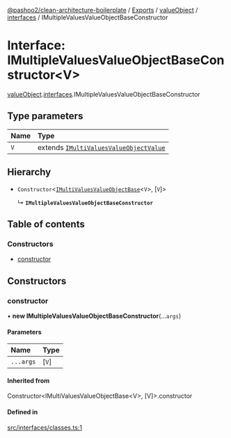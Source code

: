 [@pashoo2/clean-architecture-boilerplate](../README.md) / [Exports](../modules.md) / [valueObject](../modules/valueobject.md) / [interfaces](../modules/valueobject.interfaces.md) / IMultipleValuesValueObjectBaseConstructor

# Interface: IMultipleValuesValueObjectBaseConstructor<V\>

[valueObject](../modules/valueobject.md).[interfaces](../modules/valueobject.interfaces.md).IMultipleValuesValueObjectBaseConstructor

## Type parameters

| Name | Type |
| :------ | :------ |
| `V` | extends [`IMultiValuesValueObjectValue`](valueobject.interfaces.imultivaluesvalueobjectvalue.md) |

## Hierarchy

- `Constructor`<[`IMultiValuesValueObjectBase`](valueobject.interfaces.imultivaluesvalueobjectbase.md)<`V`\>, [`V`]\>

  ↳ **`IMultipleValuesValueObjectBaseConstructor`**

## Table of contents

### Constructors

- [constructor](valueobject.interfaces.imultiplevaluesvalueobjectbaseconstructor.md#constructor)

## Constructors

### constructor

• **new IMultipleValuesValueObjectBaseConstructor**(...`args`)

#### Parameters

| Name | Type |
| :------ | :------ |
| `...args` | [`V`] |

#### Inherited from

Constructor<IMultiValuesValueObjectBase<V\>, [V]\>.constructor

#### Defined in

[src/interfaces/classes.ts:1](https://github.com/pashoo2/clean-architecture-boilerplate/blob/e54a93c/src/interfaces/classes.ts#L1)
